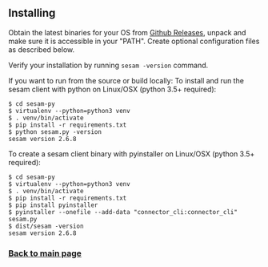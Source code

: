 ## Installing

Obtain the latest binaries for your OS from [Github Releases](https://github.com/sesam-community/sesam-py/releases/), unpack and make sure it is accessible in your "PATH". Create optional configuration files as described below.

Verify your installation by running `sesam -version` command.

If you want to run from the source or build locally:
To install and run the sesam client with python on Linux/OSX (python 3.5+ required):
```
$ cd sesam-py
$ virtualenv --python=python3 venv
$ . venv/bin/activate
$ pip install -r requirements.txt
$ python sesam.py -version
sesam version 2.6.8
```


To create a sesam client binary with pyinstaller on Linux/OSX (python 3.5+ required):
```
$ cd sesam-py
$ virtualenv --python=python3 venv
$ . venv/bin/activate
$ pip install -r requirements.txt
$ pip install pyinstaller
$ pyinstaller --onefile --add-data "connector_cli:connector_cli" sesam.py
$ dist/sesam -version
sesam version 2.6.8
```

### [Back to main page](./README.md)
